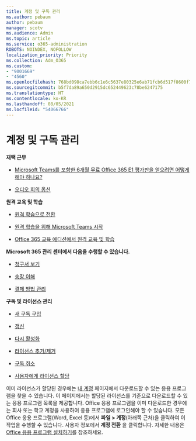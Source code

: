 ```yaml
---
title: 계정 및 구독 관리
ms.author: pebaum
author: pebaum
manager: scotv
ms.audience: Admin
ms.topic: article
ms.service: o365-administration
ROBOTS: NOINDEX, NOFOLLOW
localization_priority: Priority
ms.collection: Adm_O365
ms.custom:
- "9001669"
- "4560"
ms.openlocfilehash: 768bd098ca7ebb6c1e6c5637e80325e6ab71fcb6d517f8600f7a42f00db478c8
ms.sourcegitcommit: b5f7da89a650d2915dc652449623c78be6247175
ms.translationtype: HT
ms.contentlocale: ko-KR
ms.lasthandoff: 08/05/2021
ms.locfileid: "54066766"
---
```

# <a name="manage-your-account-and-subscriptions"></a>계정 및 구독 관리

**재택 근무**
- [Microsoft Teams를 포함한 6개월 무료 Office 365 E1 평가판을 얻으려면 어떻게 해야 하나요?](https://docs.microsoft.com/MicrosoftTeams/e1-trial-license)

- [오디오 회의 옵션](https://docs.microsoft.com/alchemyinsights/options-for-audio-conferencing)

**원격 교육 및 학습**

- [원격 학습으로 전환](https://www.microsoft.com/education/remote-learning)

- [원격 학습을 위해 Microsoft Teams 시작](https://docs.microsoft.com/MicrosoftTeams/remote-learning-edu)

- [Office 365 교육 에디션에서 원격 교육 및 학습](https://docs.microsoft.com/MicrosoftTeams/remote-learning-edu)

**Microsoft 365 관리 센터에서 다음을 수행할 수 있습니다.** 

- [청구서 보기](https://docs.microsoft.com/microsoft-365/commerce/billing-and-payments/view-your-bill-or-invoice) 

- [송장 이해](https://docs.microsoft.com/microsoft-365/commerce/billing-and-payments/understand-your-invoice)

- [결제 방법 관리](https://docs.microsoft.com/microsoft-365/commerce/billing-and-payments/manage-payment-methods)

**구독 및 라이선스 관리** 

- [새 구독 구입](https://docs.microsoft.com/microsoft-365/commerce/subscriptions/upgrade-to-different-plan)

- [갱신](https://docs.microsoft.com/microsoft-365/commerce/subscriptions/renew-your-subscription) 

- [다시 활성화](https://docs.microsoft.com/microsoft-365/commerce/subscriptions/reactivate-your-subscription)

- [라이선스 추가/제거](https://docs.microsoft.com/microsoft-365/commerce/licenses/buy-licenses)

- [구독 취소](https://docs.microsoft.com/microsoft-365/commerce/subscriptions/cancel-your-subscription)

- [사용자에게 라이선스 할당](https://docs.microsoft.com/microsoft-365/admin/manage/assign-licenses-to-users)

이미 라이선스가 할당된 경우에는 [내 계정](https://portal.office.com/account/#installs) 페이지에서 다운로드할 수 있는 응용 프로그램을 찾을 수 있습니다. 이 페이지에서는 할당된 라이선스를 기준으로 다운로드할 수 있는 응용 프로그램 목록을 제공합니다. Office 응용 프로그램을 이미 다운로드한 경우에는 회사 또는 학교 계정을 사용하여 응용 프로그램에 로그인해야 할 수 있습니다. 모든 Office 응용 프로그램(Word, Excel 등)에서 **파일 > 계정**(아래쪽 근처)을 클릭하여 이 작업을 수행할 수 있습니다. 사용자 정보에서 **계정 전환** 을 클릭합니다. 자세한 내용은 [Office 응용 프로그램 설치하기](https://docs.microsoft.com/microsoft-365/admin/setup/install-applications)를 참조하세요. 
